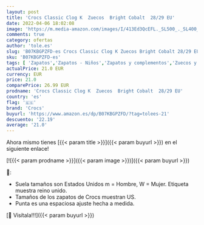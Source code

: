 ```yaml
---
layout: post
title: 'Crocs Classic Clog K  Zuecos  Bright Cobalt  28/29 EU'
date: 2022-04-06 18:02:08
image: 'https://m.media-amazon.com/images/I/413Ed3QcEFL._SL500_._SL400_.jpg'
comments: true
category: ofertas
author: 'tole.es'
slug: 'B07KBGPZFD-es Crocs Classic Clog K Zuecos Bright Cobalt 28/29 EU'
sku: 'B07KBGPZFD-es'
tags: [ 'Zapatos','Zapatos - Niños','Zapatos y complementos','Zuecos y mules para niño','crocs','zuecos', ]
actualPrice: 21.0 EUR
currency: EUR
price: 21.0
comparePrice: 26.99 EUR
prodname: 'Crocs Classic Clog K  Zuecos  Bright Cobalt  28/29 EU'
country: 'es'
flag: '🇪🇸'
brand: 'Crocs'
buyurl: 'https://www.amazon.es/dp/B07KBGPZFD/?tag=tolees-21'
descuento: '22.19'
average: '21.0'
---
```


Ahora mismo tienes [{{< param title >}}]({{< param buyurl >}}) en el siguiente enlace!

[![{{< param prodname >}}]({{< param image >}})]({{< param buyurl >}})

🔎:

- Suela tamaños son Estados Unidos m = Hombre, W = Mujer. Etiqueta muestra reino unido.
- Tamaños de los zapatos de Crocs muestran US.
- Punta es una espaciosa ajuste hecha a medida.

[🛒 Visítala!!!]({{< param buyurl >}})

